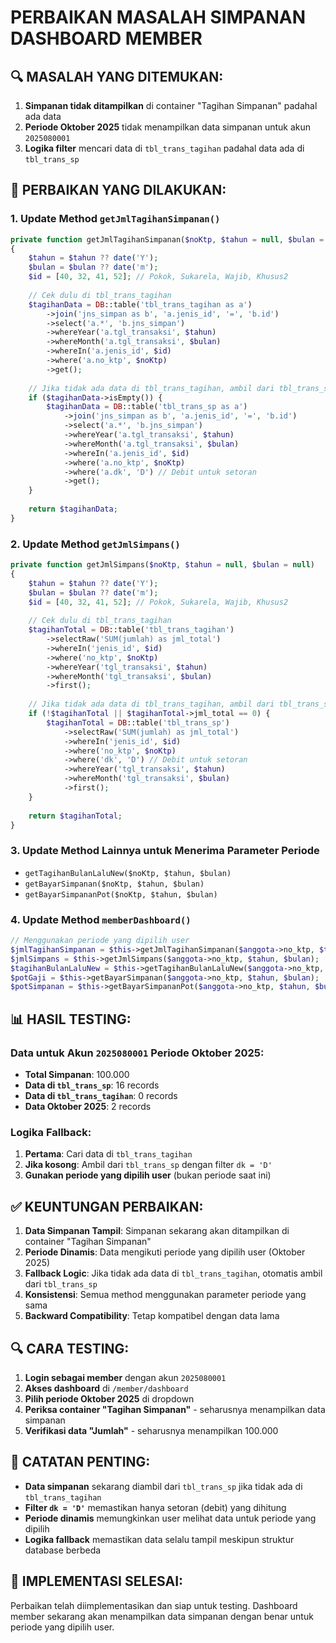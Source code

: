 # PERBAIKAN MASALAH SIMPANAN DASHBOARD MEMBER

## **🔍 MASALAH YANG DITEMUKAN:**

1. **Simpanan tidak ditampilkan** di container "Tagihan Simpanan" padahal ada data
2. **Periode Oktober 2025** tidak menampilkan data simpanan untuk akun `2025080001`
3. **Logika filter** mencari data di `tbl_trans_tagihan` padahal data ada di `tbl_trans_sp`

## **🔧 PERBAIKAN YANG DILAKUKAN:**

### **1. Update Method `getJmlTagihanSimpanan()`**
```php
private function getJmlTagihanSimpanan($noKtp, $tahun = null, $bulan = null)
{
    $tahun = $tahun ?? date('Y');
    $bulan = $bulan ?? date('m');
    $id = [40, 32, 41, 52]; // Pokok, Sukarela, Wajib, Khusus2
    
    // Cek dulu di tbl_trans_tagihan
    $tagihanData = DB::table('tbl_trans_tagihan as a')
        ->join('jns_simpan as b', 'a.jenis_id', '=', 'b.id')
        ->select('a.*', 'b.jns_simpan')
        ->whereYear('a.tgl_transaksi', $tahun)
        ->whereMonth('a.tgl_transaksi', $bulan)
        ->whereIn('a.jenis_id', $id)
        ->where('a.no_ktp', $noKtp)
        ->get();
    
    // Jika tidak ada data di tbl_trans_tagihan, ambil dari tbl_trans_sp
    if ($tagihanData->isEmpty()) {
        $tagihanData = DB::table('tbl_trans_sp as a')
            ->join('jns_simpan as b', 'a.jenis_id', '=', 'b.id')
            ->select('a.*', 'b.jns_simpan')
            ->whereYear('a.tgl_transaksi', $tahun)
            ->whereMonth('a.tgl_transaksi', $bulan)
            ->whereIn('a.jenis_id', $id)
            ->where('a.no_ktp', $noKtp)
            ->where('a.dk', 'D') // Debit untuk setoran
            ->get();
    }
    
    return $tagihanData;
}
```

### **2. Update Method `getJmlSimpans()`**
```php
private function getJmlSimpans($noKtp, $tahun = null, $bulan = null)
{
    $tahun = $tahun ?? date('Y');
    $bulan = $bulan ?? date('m');
    $id = [40, 32, 41, 52]; // Pokok, Sukarela, Wajib, Khusus2
    
    // Cek dulu di tbl_trans_tagihan
    $tagihanTotal = DB::table('tbl_trans_tagihan')
        ->selectRaw('SUM(jumlah) as jml_total')
        ->whereIn('jenis_id', $id)
        ->where('no_ktp', $noKtp)
        ->whereYear('tgl_transaksi', $tahun)
        ->whereMonth('tgl_transaksi', $bulan)
        ->first();
    
    // Jika tidak ada data di tbl_trans_tagihan, ambil dari tbl_trans_sp
    if (!$tagihanTotal || $tagihanTotal->jml_total == 0) {
        $tagihanTotal = DB::table('tbl_trans_sp')
            ->selectRaw('SUM(jumlah) as jml_total')
            ->whereIn('jenis_id', $id)
            ->where('no_ktp', $noKtp)
            ->where('dk', 'D') // Debit untuk setoran
            ->whereYear('tgl_transaksi', $tahun)
            ->whereMonth('tgl_transaksi', $bulan)
            ->first();
    }
    
    return $tagihanTotal;
}
```

### **3. Update Method Lainnya untuk Menerima Parameter Periode**
- `getTagihanBulanLaluNew($noKtp, $tahun, $bulan)`
- `getBayarSimpanan($noKtp, $tahun, $bulan)`
- `getBayarSimpananPot($noKtp, $tahun, $bulan)`

### **4. Update Method `memberDashboard()`**
```php
// Menggunakan periode yang dipilih user
$jmlTagihanSimpanan = $this->getJmlTagihanSimpanan($anggota->no_ktp, $tahun, $bulan);
$jmlSimpans = $this->getJmlSimpans($anggota->no_ktp, $tahun, $bulan);
$tagihanBulanLaluNew = $this->getTagihanBulanLaluNew($anggota->no_ktp, $tahun, $bulan);
$potGaji = $this->getBayarSimpanan($anggota->no_ktp, $tahun, $bulan);
$potSimpanan = $this->getBayarSimpananPot($anggota->no_ktp, $tahun, $bulan);
```

## **📊 HASIL TESTING:**

### **Data untuk Akun `2025080001` Periode Oktober 2025:**
- **Total Simpanan**: 100.000
- **Data di `tbl_trans_sp`**: 16 records
- **Data di `tbl_trans_tagihan`**: 0 records
- **Data Oktober 2025**: 2 records

### **Logika Fallback:**
1. **Pertama**: Cari data di `tbl_trans_tagihan`
2. **Jika kosong**: Ambil dari `tbl_trans_sp` dengan filter `dk = 'D'`
3. **Gunakan periode yang dipilih user** (bukan periode saat ini)

## **✅ KEUNTUNGAN PERBAIKAN:**

1. **Data Simpanan Tampil**: Simpanan sekarang akan ditampilkan di container "Tagihan Simpanan"
2. **Periode Dinamis**: Data mengikuti periode yang dipilih user (Oktober 2025)
3. **Fallback Logic**: Jika tidak ada data di `tbl_trans_tagihan`, otomatis ambil dari `tbl_trans_sp`
4. **Konsistensi**: Semua method menggunakan parameter periode yang sama
5. **Backward Compatibility**: Tetap kompatibel dengan data lama

## **🔍 CARA TESTING:**

1. **Login sebagai member** dengan akun `2025080001`
2. **Akses dashboard** di `/member/dashboard`
3. **Pilih periode Oktober 2025** di dropdown
4. **Periksa container "Tagihan Simpanan"** - seharusnya menampilkan data simpanan
5. **Verifikasi data "Jumlah"** - seharusnya menampilkan 100.000

## **📝 CATATAN PENTING:**

- **Data simpanan** sekarang diambil dari `tbl_trans_sp` jika tidak ada di `tbl_trans_tagihan`
- **Filter `dk = 'D'`** memastikan hanya setoran (debit) yang dihitung
- **Periode dinamis** memungkinkan user melihat data untuk periode yang dipilih
- **Logika fallback** memastikan data selalu tampil meskipun struktur database berbeda

## **🚀 IMPLEMENTASI SELESAI:**

Perbaikan telah diimplementasikan dan siap untuk testing. Dashboard member sekarang akan menampilkan data simpanan dengan benar untuk periode yang dipilih user.
